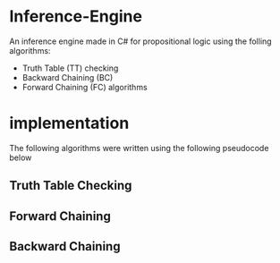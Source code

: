 # Inference-Engine
An inference engine made in C# for propositional logic using the folling algorithms:
* Truth Table (TT) checking
* Backward Chaining (BC)
* Forward Chaining (FC) algorithms

# implementation
The following algorithms were written using the following pseudocode below

## Truth Table Checking

## Forward Chaining

## Backward Chaining
